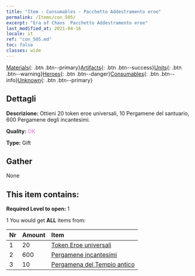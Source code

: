 ```yaml
---
title: "Item - Consumables - Pacchetto Addestramento eroe"
permalink: /Items/con_505/
excerpt: "Era of Chaos  Pacchetto Addestramento eroe"
last_modified_at: 2021-04-16
locale: it
ref: "con_505.md"
toc: false
classes: wide
---
```

 [Materials](/it/Items/){: .btn .btn--primary}[Artifacts](/it/Items/Artifacts/){: .btn .btn--success}[Units](/it/Items/Units/){: .btn .btn--warning}[Heroes](/it/Items/Heroes/){: .btn .btn--danger}[Consumables](/it/Items/Consumables/){: .btn .btn--info}[Unknown](/it/Items/Unknown/){: .btn .btn--primary}

## Dettagli
 **Descrizione:** Ottieni 20 token eroe universali, 10 Pergamene del santuario, 600 Pergamene degli incantesimi.

 **Quality:** <span style="color: #DA70D6">OK</span>

 **Type:** Gift

## Gather

  None

## This item contains:

 **Required Level to open:** 1

 1 You would get **ALL** items  from:

  | Nr | Amount |     Item    |
  |:---|:-------|:------------|
  | 1 | 20 | [Token Eroe universali](/it/Items/her_358/) |  | 
  | 2 | 600 | [Pergamene incantesimi](/it/Items/con_694/) |  | 
  | 3 | 10 | [Pergamena del Tempio antico](/it/Items/con_697/) |  | 
